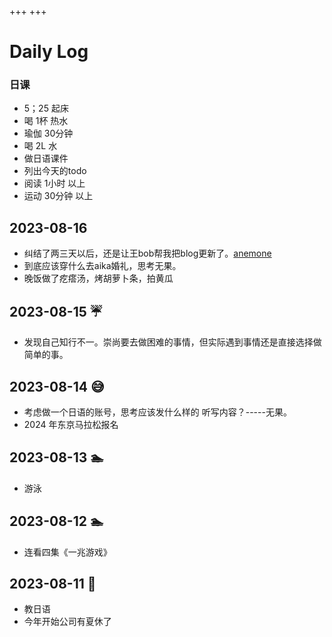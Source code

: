 +++
+++
# Daily Log
### 日课
 - 5；25 起床
 - 喝 1杯 热水
 - 瑜伽 30分钟
 - 喝 2L 水
 - 做日语课件
 - 列出今天的todo
 - 阅读 1小时 以上
 - 运动 30分钟 以上


## 2023-08-16 
- 纠结了两三天以后，还是让王bob帮我把blog更新了。[anemone](https://www.getzola.org/themes/anemone/)
- 到底应该穿什么去aika婚礼，思考无果。
- 晚饭做了疙瘩汤，烤胡萝卜条，拍黄瓜
## 2023-08-15 ☔️
- 发现自己知行不一。崇尚要去做困难的事情，但实际遇到事情还是直接选择做简单的事。
## 2023-08-14 😅
- 考虑做一个日语的账号，思考应该发什么样的 听写内容？-----无果。
- 2024 年东京马拉松报名
## 2023-08-13 🏊
- 游泳
## 2023-08-12 🏊
- 连看四集《一兆游戏》
## 2023-08-11 🎾
- 教日语
- 今年开始公司有夏休了

